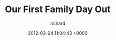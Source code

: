 ---
blog: photos
date: 2012-03-24 11:04:43 +0000
title: "Our First Family Day Out"
author: richard
permalink: /george/2012/03/first-family-day-out/
---